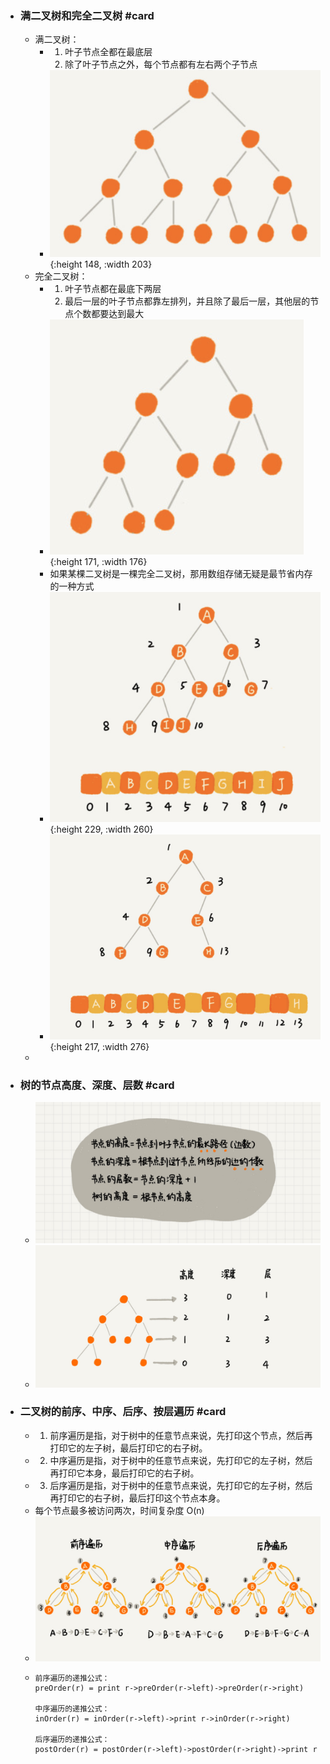- ### 满二叉树和完全二叉树 #card
	- 满二叉树：
		- 1. 叶子节点全都在最底层
		  2. 除了叶子节点之外，每个节点都有左右两个子节点
		- ![image.png](../assets/image_1668479592315_0.png){:height 148, :width 203}
	- 完全二叉树：
		- 1. 叶子节点都在最底下两层
		  2. 最后一层的叶子节点都靠左排列，并且除了最后一层，其他层的节点个数都要达到最大
		- ![image.png](../assets/image_1668479622975_0.png){:height 171, :width 176}
		- 如果某棵二叉树是一棵完全二叉树，那用数组存储无疑是最节省内存的一种方式
		- ![image.png](../assets/image_1668480004221_0.png){:height 229, :width 260}
		- ![image.png](../assets/image_1668480023220_0.png){:height 217, :width 276}
	-
- ### 树的节点高度、深度、层数 #card
	- ![下载 (1).jpeg](../assets/下载_(1)_1668479350453_0.jpeg)
	- ![下载 (2).jpeg](../assets/下载_(2)_1668479375831_0.jpeg)
- ### 二叉树的前序、中序、后序、按层遍历 #card
	- 1. 前序遍历是指，对于树中的任意节点来说，先打印这个节点，然后再打印它的左子树，最后打印它的右子树。
	- 2. 中序遍历是指，对于树中的任意节点来说，先打印它的左子树，然后再打印它本身，最后打印它的右子树。
	- 3. 后序遍历是指，对于树中的任意节点来说，先打印它的左子树，然后再打印它的右子树，最后打印这个节点本身。
	- 每个节点最多被访问两次，时间复杂度 O(n)
	- ![下载 (3).jpeg](../assets/下载_(3)_1668480320775_0.jpeg)
	- ```
	  前序遍历的递推公式：
	  preOrder(r) = print r->preOrder(r->left)->preOrder(r->right)
	   
	  中序遍历的递推公式：
	  inOrder(r) = inOrder(r->left)->print r->inOrder(r->right)
	   
	  后序遍历的递推公式：
	  postOrder(r) = postOrder(r->left)->postOrder(r->right)->print r
	  ```